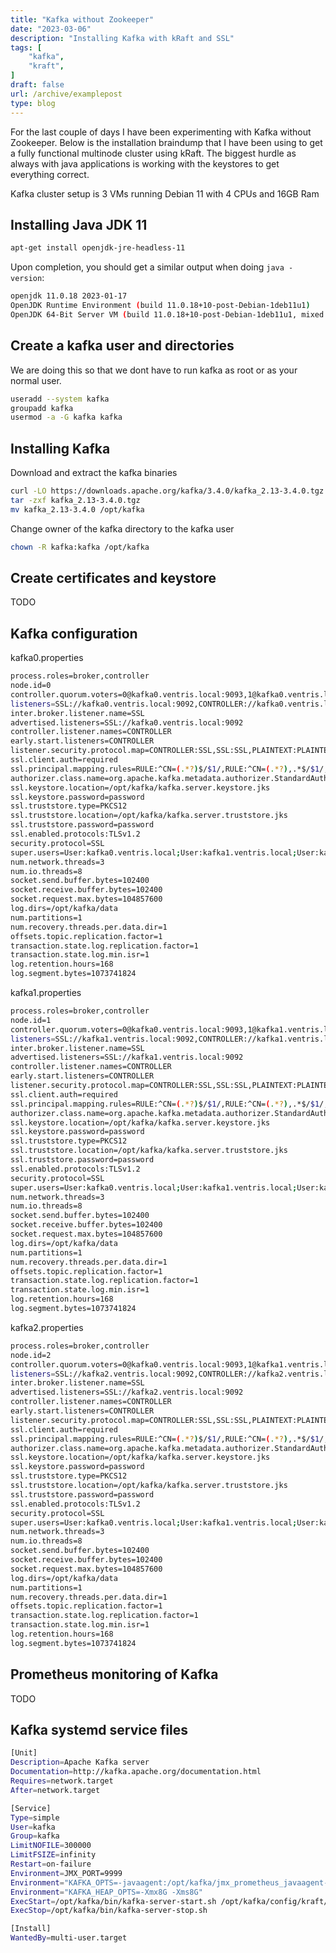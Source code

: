 ```yaml
---
title: "Kafka without Zookeeper"
date: "2023-03-06"
description: "Installing Kafka with kRaft and SSL"
tags: [
    "kafka",
    "kraft",
]
draft: false
url: /archive/examplepost
type: blog
---
```


For the last couple of days I have been experimenting with Kafka without Zookeeper. Below is the installation braindump that I have been using to get a fully functional multinode cluster using kRaft.
The biggest hurdle as always with java applications is working with the keystores to get everything correct.

Kafka cluster setup is 3 VMs running Debian 11 with 4 CPUs and 16GB Ram


## Installing Java JDK 11

```bash
apt-get install openjdk-jre-headless-11
```

Upon completion, you should get a similar output when doing `java -version`:
```bash
openjdk 11.0.18 2023-01-17
OpenJDK Runtime Environment (build 11.0.18+10-post-Debian-1deb11u1)
OpenJDK 64-Bit Server VM (build 11.0.18+10-post-Debian-1deb11u1, mixed mode, sharing)
```

## Create a kafka user and directories

We are doing this so that we dont have to run kafka as root or as your normal user.

```bash
useradd --system kafka
groupadd kafka
usermod -a -G kafka kafka
```


## Installing Kafka

Download and extract the kafka binaries

```bash
curl -LO https://downloads.apache.org/kafka/3.4.0/kafka_2.13-3.4.0.tgz /tmp/kafka_2.13-3.4.0.tgz
tar -zxf kafka_2.13-3.4.0.tgz
mv kafka_2.13-3.4.0 /opt/kafka
```

Change owner of the kafka directory to  the kafka user
```bash
chown -R kafka:kafka /opt/kafka
```


## Create certificates and keystore
TODO

## Kafka configuration

kafka0.properties
```bash
process.roles=broker,controller
node.id=0
controller.quorum.voters=0@kafka0.ventris.local:9093,1@kafka0.ventris.local:9093,2@kafka0.ventris.local:9093
listeners=SSL://kafka0.ventris.local:9092,CONTROLLER://kafka0.ventris.local:9093
inter.broker.listener.name=SSL
advertised.listeners=SSL://kafka0.ventris.local:9092
controller.listener.names=CONTROLLER
early.start.listeners=CONTROLLER
listener.security.protocol.map=CONTROLLER:SSL,SSL:SSL,PLAINTEXT:PLAINTEXT
ssl.client.auth=required
ssl.principal.mapping.rules=RULE:^CN=(.*?)$/$1/,RULE:^CN=(.*?),.*$/$1/,DEFAULT
authorizer.class.name=org.apache.kafka.metadata.authorizer.StandardAuthorizer
ssl.keystore.location=/opt/kafka/kafka.server.keystore.jks
ssl.keystore.password=password
ssl.truststore.type=PKCS12
ssl.truststore.location=/opt/kafka/kafka.server.truststore.jks
ssl.truststore.password=password
ssl.enabled.protocols:TLSv1.2
security.protocol=SSL
super.users=User:kafka0.ventris.local;User:kafka1.ventris.local;User:kafka2.ventris.local
num.network.threads=3
num.io.threads=8
socket.send.buffer.bytes=102400
socket.receive.buffer.bytes=102400
socket.request.max.bytes=104857600
log.dirs=/opt/kafka/data
num.partitions=1
num.recovery.threads.per.data.dir=1
offsets.topic.replication.factor=1
transaction.state.log.replication.factor=1
transaction.state.log.min.isr=1
log.retention.hours=168
log.segment.bytes=1073741824
```

kafka1.properties
```bash
process.roles=broker,controller
node.id=1
controller.quorum.voters=0@kafka0.ventris.local:9093,1@kafka1.ventris.local:9093,2@kafka2.ventris.local:9093
listeners=SSL://kafka1.ventris.local:9092,CONTROLLER://kafka1.ventris.local:9093
inter.broker.listener.name=SSL
advertised.listeners=SSL://kafka1.ventris.local:9092
controller.listener.names=CONTROLLER
early.start.listeners=CONTROLLER
listener.security.protocol.map=CONTROLLER:SSL,SSL:SSL,PLAINTEXT:PLAINTEXT
ssl.client.auth=required
ssl.principal.mapping.rules=RULE:^CN=(.*?)$/$1/,RULE:^CN=(.*?),.*$/$1/,DEFAULT
authorizer.class.name=org.apache.kafka.metadata.authorizer.StandardAuthorizer
ssl.keystore.location=/opt/kafka/kafka.server.keystore.jks
ssl.keystore.password=password
ssl.truststore.type=PKCS12
ssl.truststore.location=/opt/kafka/kafka.server.truststore.jks
ssl.truststore.password=password
ssl.enabled.protocols:TLSv1.2
security.protocol=SSL
super.users=User:kafka0.ventris.local;User:kafka1.ventris.local;User:kafka2.ventris.local
num.network.threads=3
num.io.threads=8
socket.send.buffer.bytes=102400
socket.receive.buffer.bytes=102400
socket.request.max.bytes=104857600
log.dirs=/opt/kafka/data
num.partitions=1
num.recovery.threads.per.data.dir=1
offsets.topic.replication.factor=1
transaction.state.log.replication.factor=1
transaction.state.log.min.isr=1
log.retention.hours=168
log.segment.bytes=1073741824
```

kafka2.properties
```bash
process.roles=broker,controller
node.id=2
controller.quorum.voters=0@kafka0.ventris.local:9093,1@kafka1.ventris.local:9093,2@kafka2.ventris.local:9093
listeners=SSL://kafka2.ventris.local:9092,CONTROLLER://kafka2.ventris.local:9093
inter.broker.listener.name=SSL
advertised.listeners=SSL://kafka2.ventris.local:9092
controller.listener.names=CONTROLLER
early.start.listeners=CONTROLLER
listener.security.protocol.map=CONTROLLER:SSL,SSL:SSL,PLAINTEXT:PLAINTEXT
ssl.client.auth=required
ssl.principal.mapping.rules=RULE:^CN=(.*?)$/$1/,RULE:^CN=(.*?),.*$/$1/,DEFAULT
authorizer.class.name=org.apache.kafka.metadata.authorizer.StandardAuthorizer
ssl.keystore.location=/opt/kafka/kafka.server.keystore.jks
ssl.keystore.password=password
ssl.truststore.type=PKCS12
ssl.truststore.location=/opt/kafka/kafka.server.truststore.jks
ssl.truststore.password=password
ssl.enabled.protocols:TLSv1.2
security.protocol=SSL
super.users=User:kafka0.ventris.local;User:kafka1.ventris.local;User:kafka2.ventris.local
num.network.threads=3
num.io.threads=8
socket.send.buffer.bytes=102400
socket.receive.buffer.bytes=102400
socket.request.max.bytes=104857600
log.dirs=/opt/kafka/data
num.partitions=1
num.recovery.threads.per.data.dir=1
offsets.topic.replication.factor=1
transaction.state.log.replication.factor=1
transaction.state.log.min.isr=1
log.retention.hours=168
log.segment.bytes=1073741824
```

## Prometheus monitoring of Kafka
TODO

## Kafka systemd service files

```bash
[Unit]
Description=Apache Kafka server
Documentation=http://kafka.apache.org/documentation.html
Requires=network.target
After=network.target

[Service]
Type=simple
User=kafka
Group=kafka
LimitNOFILE=300000
LimitFSIZE=infinity
Restart=on-failure
Environment=JMX_PORT=9999
Environment="KAFKA_OPTS=-javaagent:/opt/kafka/jmx_prometheus_javaagent-0.17.2.jar=7071:/opt/kafka/kafka-metrics.yml -Dcom.sun.management.jmxremote.host=localhost"
Environment="KAFKA_HEAP_OPTS=-Xmx8G -Xms8G"
ExecStart=/opt/kafka/bin/kafka-server-start.sh /opt/kafka/config/kraft/server.properties
ExecStop=/opt/kafka/bin/kafka-server-stop.sh

[Install]
WantedBy=multi-user.target
```
